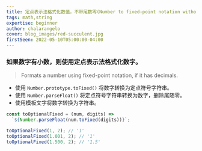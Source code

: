 ```yaml
---
title: 定点表示法格式化数值，不带尾数零(Number to fixed-point notation without trailing zeros)
tags: math,string
expertise: beginner
author: chalarangelo
cover: blog_images/red-succulent.jpg
firstSeen: 2022-05-10T05:00:00-04:00
---
```


### 如果数字有小数，则使用定点表示法格式化数字。
> Formats a number using fixed-point notation, if it has decimals.

- 使用 `Number.prototype.toFixed()` 将数字转换为定点符号字符串。
- 使用 `Number.parseFloat()` 将定点符号字符串转换为数字，删除尾随零。
- 使用模板文字将数字转换为字符串。

```js
const toOptionalFixed = (num, digits) =>
  `${Number.parseFloat(num.toFixed(digits))}`;
```

```js
toOptionalFixed(1, 2); // '1'
toOptionalFixed(1.001, 2); // '1'
toOptionalFixed(1.500, 2); // '1.5'
```
